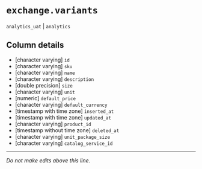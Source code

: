 # `exchange.variants`
`analytics_uat` | `analytics`

## Column details
* [character varying] `id`
* [character varying] `sku`
* [character varying] `name`
* [character varying] `description`
* [double precision] `size`
* [character varying] `unit`
* [numeric]   `default_price`
* [character varying] `default_currency`
* [timestamp with time zone] `inserted_at`
* [timestamp with time zone] `updated_at`
* [character varying] `product_id`
* [timestamp without time zone] `deleted_at`
* [character varying] `unit_package_size`
* [character varying] `catalog_service_id`

-------------------------------------------------------------------------------
*Do not make edits above this line.*
